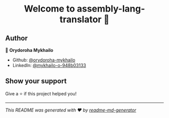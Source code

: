 <h1 align="center">Welcome to assembly-lang-translator 👋</h1>
<p>
</p>

## Author

👤 **Orydoroha Mykhailo**

* Github: [@orydoroha-mykhailo](https://github.com/orydoroha-mykhailo)
* LinkedIn: [@mykhailo-o-948b03133](https://linkedin.com/in/mykhailo-o-948b03133)

## Show your support

Give a ⭐️ if this project helped you!

***
_This README was generated with ❤️ by [readme-md-generator](https://github.com/kefranabg/readme-md-generator)_